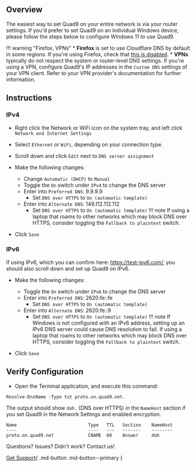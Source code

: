 ## Overview

The easiest way to set Quad9 on your entire network is via your router settings. If you'd prefer to set Quad9 on an individual Windows device, please follow the steps below to configure Windows 11 to use Quad9.

!!! warning "Firefox, VPNs"
    * **Firefox** is set to use Cloudflare DNS by default in some regions. If you're using Firefox, check that [this is disabled](https://support.mozilla.org/en-US/kb/dns-over-https#w_configure-doh-protection-settings).
    * **VPNs** typically do not respect the system or router-level DNS settings. If you're using a VPN, configure Quad9's IP addresses in the `Custom DNS` settings of your VPN client. Refer to your VPN provider's documentation for further information.
    

## Instructions

### IPv4

* Right click the Network or WiFi icon on the system tray, and left click `Network and Internet Settings`

* Select `Ethernet` or `WiFi`, depending on your connection type.

* Scroll down and click `Edit` next to `DNS server assignment`

* Make the following changes:
    * Change `Automatic (DHCP)` to `Manual`
    * Toggle the `On` switch under `IPv4` to change the DNS server
    * Enter into `Preferred DNS`: 9.9.9.9
        * Set `DNS over HTTPS` to `On (automatic template)`
    * Enter into `Alternate DNS`: 149.112.112.112
        * Set `DNS over HTTPS` to `On (automatic template)`
!!! note
    If using a laptop that roams to other networks which may block DNS over HTTPS, consider toggling the `Fallback to plaintext` switch.

* Click `Save`

### IPv6
If using IPv6, which you can confirm here: https://test-ipv6.com/, you should also scroll down and set up Quad9 on IPv6.

* Make the following changes:
    * Toggle the `On` switch under `IPv6` to change the DNS server
    * Enter into `Preferred DNS`: 2620:fe::fe
        * Set `DNS over HTTPS` to `On (automatic template)`
    * Enter into `Alternate DNS`: 2620:fe::9
        * Set `DNS over HTTPS` to `On (automatic template)`
  !!! note
    If Windows is not configured with an IPv6 address, setting up an IPv6 DNS server could cause DNS resolution to fail.
    If using a laptop that roams to other networks which may block DNS over HTTPS, consider toggling the `Fallback to plaintext` switch.

* Click `Save` 

## Verify Configuration

* Open the Terminal application, and execute this command:

```
Resolve-DnsName -Type txt proto.on.quad9.net.
```

The output should show `doh.` (DNS over HTTPS) in the `NameHost` section if you set Quad9 in the Network Settings and enabled encryption.

```
Name                           Type   TTL   Section    NameHost
----                           ----   ---   -------    --------
proto.on.quad9.net             CNAME  60    Answer     doh
```

Questions? Issues? Didn't work? Contact us!

[Get Support](https://quad9.net/support/contact){ .md-button .md-button--primary }
